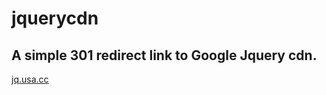 # jquerycdn
## A simple 301 redirect link to Google Jquery cdn.
<a href="http://jq.usa.cc">jq.usa.cc</a>
